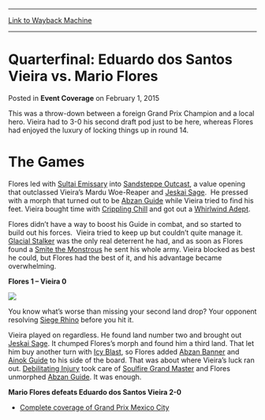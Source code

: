 
---
[Link to Wayback Machine](https://web.archive.org/web/20151005012913/http://magic.wizards.com/en/events/coverage/gpmex15/quarterfinal-eduardo-dos-santos-vieira-vs-mario-flores-2015-02-01)

[_metadata_:description]:- "This was a throw-down between a foreign Grand Prix Champion and a local hero. Vieira had to 3-0 his second draft pod just to be here, whereas Flores had enjoyed the luxury of locking things up in round 14. The Games"
[_metadata_:generator]:- "Drupal 7 (http://drupal.org)"
[_metadata_:node]:- "343176"
[_metadata_:publish_date]:- "2015-02-01"
[_metadata_:source]:- "div-main-content"
[_metadata_:title]:- "Quarterfinal: Eduardo dos Santos Vieira vs. Mario Flores"
[_metadata_:wayback_capture_timestamp]:- "2015-10-05 01:29:13"
[_metadata_:wayback_raw_url]:- "https://web.archive.org/web/20151005012913id_/http://magic.wizards.com/en/events/coverage/gpmex15/quarterfinal-eduardo-dos-santos-vieira-vs-mario-flores-2015-02-01"
[_metadata_:wayback_url]:- "http://magic.wizards.com/en/events/coverage/gpmex15/quarterfinal-eduardo-dos-santos-vieira-vs-mario-flores-2015-02-01"
---


Quarterfinal: Eduardo dos Santos Vieira vs. Mario Flores
========================================================



 Posted in **Event Coverage**
 on February 1, 2015 









This was a throw-down between a foreign Grand Prix Champion and a local hero. Vieira had to 3-0 his second draft pod just to be here, whereas Flores had enjoyed the luxury of locking things up in round 14.



The Games
=========



Flores led with [Sultai Emissary](http://gatherer.wizards.com/Pages/Card/Details.aspx?name=Sultai+Emissary) into [Sandsteppe Outcast](http://gatherer.wizards.com/Pages/Card/Details.aspx?name=Sandsteppe+Outcast), a value opening that outclassed Vieira’s Mardu Woe-Reaper and [Jeskai Sage](http://gatherer.wizards.com/Pages/Card/Details.aspx?name=Jeskai+Sage).  He pressed with a morph that turned out to be [Abzan Guide](http://gatherer.wizards.com/Pages/Card/Details.aspx?name=Abzan+Guide) while Vieira tried to find his feet. Vieira bought time with [Crippling Chill](http://gatherer.wizards.com/Pages/Card/Details.aspx?name=Crippling+Chill) and got out a [Whirlwind Adept](http://gatherer.wizards.com/Pages/Card/Details.aspx?name=Whirlwind+Adept).



Flores didn’t have a way to boost his Guide in combat, and so started to build out his forces.  Vieira tried to keep up but couldn’t quite manage it. [Glacial Stalker](http://gatherer.wizards.com/Pages/Card/Details.aspx?name=Glacial+Stalker) was the only real deterrent he had, and as soon as Flores found a [Smite the Monstrous](http://gatherer.wizards.com/Pages/Card/Details.aspx?name=Smite+the+Monstrous) he sent his whole army. Vieira blocked as best he could, but Flores had the best of it, and his advantage became overwhelming.



**Flores 1 – Vieira 0**


![](https://media.wizards.com/2015/events/gpmex15/qf-FloresVieira.jpg)


You know what’s worse than missing your second land drop? Your opponent resolving [Siege Rhino](http://gatherer.wizards.com/Pages/Card/Details.aspx?name=Siege+Rhino) before you hit it.



Vieira played on regardless. He found land number two and brought out [Jeskai Sage](http://gatherer.wizards.com/Pages/Card/Details.aspx?name=Jeskai+Sage). It chumped Flores’s morph and found him a third land. That let him buy another turn with [Icy Blast](http://gatherer.wizards.com/Pages/Card/Details.aspx?name=Icy+Blast), so Flores added [Abzan Banner](http://gatherer.wizards.com/Pages/Card/Details.aspx?name=Abzan+Banner) and [Ainok Guide](http://gatherer.wizards.com/Pages/Card/Details.aspx?name=Ainok+Guide) to his side of the board. That was about where Vieira’s luck ran out. [Debilitating Injury](http://gatherer.wizards.com/Pages/Card/Details.aspx?name=Debilitating+Injury) took care of [Soulfire Grand Master](http://gatherer.wizards.com/Pages/Card/Details.aspx?name=Soulfire+Grand+Master) and Flores unmorphed [Abzan Guide](http://gatherer.wizards.com/Pages/Card/Details.aspx?name=Abzan+Guide). It was enough.



**Mario Flores defeats Eduardo dos Santos Vieira 2-0**



* [Complete coverage of Grand Prix Mexico City](/node/341351)







